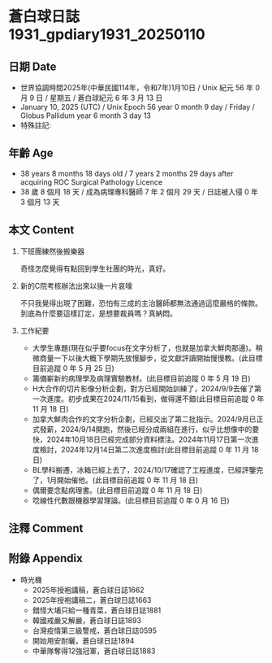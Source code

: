 [_metadata_:encoding]: - "utf-8"
[_metadata_:language]: - "zh-Hant-TW"
[_metadata_:fileformat]: - "markdown"
[_metadata_:MIME_type]: - "text/plain"
[_metadata_:markdown_version]: - "commonmark version 0.30"
[_metadata_:markdown_spec]: - "https://spec.commonmark.org/0.30/"

# 蒼白球日誌1931_gpdiary1931_20250110 #

## 日期 Date ##

* 世界協調時間2025年(中華民國114年，令和7年)1月10日 / Unix 紀元 56 年 0 月 9 日 / 星期五 / 蒼白球紀元 6 年 3 月 13 日
* January 10, 2025 (UTC) / Unix Epoch 56 year 0 month 9 day / Friday / Globus Pallidum year 6 month 3 day 13
* 特殊註記:

## 年齡 Age ##

* 38 years 8 months 18 days old / 7 years 2 months 29 days after acquiring ROC Surgical Pathology Licence
* 38 歲 8 個月 18 天 / 成為病理專科醫師 7 年 2 個月 29 天 / 日誌被入侵 0 年 3 個月 13 天

## 本文 Content ##

1. 下班團練然後搬樂器

    奇怪怎麼覺得有點回到學生社團的時光，真好。

2. 新的C院考核辦法出來以後一片哀嚎

    不只我覺得出現了困難，恐怕有三成的主治醫師都無法通過這麼嚴格的條款。到底為什麼要這樣訂定，是想要裁員嗎？真納悶。

3. 工作紀要

    - 大學生專題(現在似乎要focus在文字分析了，也就是加拿大鮮肉那邊)。稍微商量一下以後大概下學期先放慢腳步，從文獻評讀開始慢慢教。(此目標目前追蹤 0 年 5 月 25 日)
    - 籌備嶄新的病理學及病理實驗教材。(此目標目前追蹤 0 年 5 月 19 日)
    - H大合作的切片影像分析企劃，對方已經開始訓練了，2024/9/9去催了第一次進度。初步成果在2024/11/15看到，做得還不錯(此目標目前追蹤 0 年 11 月 18 日)
    - 加拿大鮮肉合作的文字分析企劃，已經交出了第二批指示。2024/9月已正式發薪，2024/9/14開跑，然後已經分成兩組在進行，似乎比想像中的要快，2024年10月18日已經完成部分資料標注。2024年11月17日第一次進度檢討，2024年12月14日第二次進度檢討(此目標目前追蹤 0 年 11 月 18 日)
    - BL學科搬遷，冰箱已經上去了，2024/10/17確認了工程進度，已經評鑒完了，1月開始催他。(此目標目前追蹤 0 年 11 月 18 日)
    - 偶爾要念點病理書。(此目標目前追蹤 0 年 11 月 18 日)
    - 唸線性代數跟機器學習理論。(此目標目前追蹤 0 年 0 月 16 日)

## 注釋 Comment ##


## 附錄 Appendix ##

* 時光機
    - 2025年授袍講稿，蒼白球日誌1662
    - 2025年授袍講稿二，蒼白球日誌1663
    - 錯怪大埔只給一種青菜，蒼白球日誌1881
    - 韓國戒嚴又解嚴，蒼白球日誌1893
    - 台灣疫情第三級警戒，蒼白球日誌0595
    - 開始用安耐曬，蒼白球日誌1894
    - 中華隊奪得12強冠軍，蒼白球日誌1883
